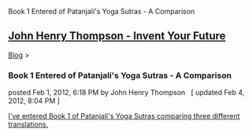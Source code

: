 Book 1 Entered of Patanjali's Yoga Sutras - A Comparison 

[John Henry Thompson - Invent Your Future](../index.html)
---------------------------------------------------------

    

[Blog](../z-blog-1.html)‎ > ‎

### Book 1 Entered of Patanjali's Yoga Sutras - A Comparison

posted Feb 1, 2012, 6:18 PM by John Henry Thompson   \[ updated Feb 4, 2012, 8:04 PM \]

[I've entered Book 1 of Patanjali's Yoga Sutras comparing three different translations.](../yoga/patanjani/book-1.html)  
  

